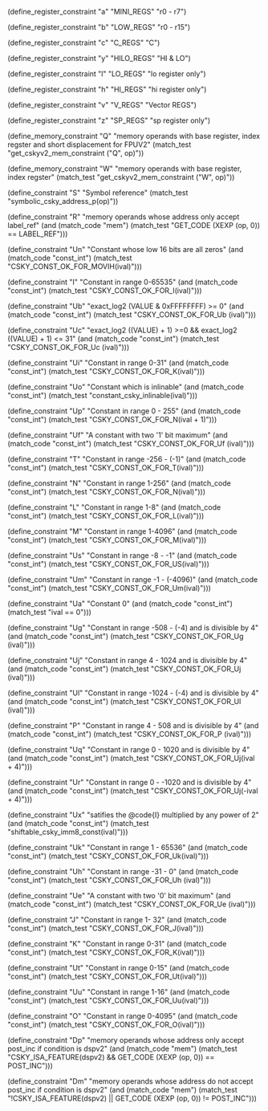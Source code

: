 
(define_register_constraint "a" "MINI_REGS" "r0 - r7")


(define_register_constraint "b" "LOW_REGS"  "r0 - r15")


(define_register_constraint "c" "C_REGS" "C")


(define_register_constraint "y" "HILO_REGS" "HI & LO")


(define_register_constraint "l" "LO_REGS" "lo register only")


(define_register_constraint "h" "HI_REGS" "hi register only")


(define_register_constraint "v" "V_REGS" "Vector REGS")


(define_register_constraint "z" "SP_REGS" "sp register only")


(define_memory_constraint "Q"
  "memory operands with base register, index regster and short displacement for FPUV2"
  (match_test "get_cskyv2_mem_constraint (\"Q\", op)"))

(define_memory_constraint "W"
  "memory operands with base register, index regster"
  (match_test "get_cskyv2_mem_constraint (\"W\", op)"))

(define_constraint "S"
  "Symbol reference"
  (match_test "symbolic_csky_address_p(op)"))


(define_constraint "R"
  "memory operands whose address only accept label_ref"
  (and (match_code "mem")
       (match_test "GET_CODE (XEXP (op, 0)) == LABEL_REF")))

(define_constraint "Un"
  "Constant whose low 16 bits are all zeros"
  (and (match_code "const_int")
       (match_test "CSKY_CONST_OK_FOR_MOVIH(ival)")))

(define_constraint "I"
  "Constant in range 0-65535"
  (and (match_code "const_int")
       (match_test "CSKY_CONST_OK_FOR_I(ival)")))

(define_constraint "Ub"
  "exact_log2 (VALUE & 0xFFFFFFFF) >= 0"
  (and (match_code "const_int")
       (match_test "CSKY_CONST_OK_FOR_Ub (ival)")))

(define_constraint "Uc"
  "exact_log2 ((VALUE) + 1) >=0 && exact_log2 ((VALUE) + 1) <= 31"
  (and (match_code "const_int")
       (match_test "CSKY_CONST_OK_FOR_Uc (ival)")))

(define_constraint "Ui"
  "Constant in range 0-31"
  (and (match_code "const_int")
       (match_test "CSKY_CONST_OK_FOR_K(ival)")))

(define_constraint "Uo"
  "Constant which is inlinable"
  (and (match_code "const_int")
       (match_test "constant_csky_inlinable(ival)")))

(define_constraint "Up"
  "Constant in range 0 - 255"
  (and (match_code "const_int")
       (match_test "CSKY_CONST_OK_FOR_N(ival + 1)")))

(define_constraint "Uf"
  "A constant with two '1' bit maximum"
  (and (match_code "const_int")
       (match_test "CSKY_CONST_OK_FOR_Uf (ival)")))

(define_constraint "T"
  "Constant in range -256 - (-1)"
  (and (match_code "const_int")
       (match_test "CSKY_CONST_OK_FOR_T(ival)")))

(define_constraint "N"
  "Constant in range 1-256"
  (and (match_code "const_int")
       (match_test "CSKY_CONST_OK_FOR_N(ival)")))

(define_constraint "L"
  "Constant in range 1-8"
  (and (match_code "const_int")
       (match_test "CSKY_CONST_OK_FOR_L(ival)")))

(define_constraint "M"
  "Constant in range 1-4096"
  (and (match_code "const_int")
       (match_test "CSKY_CONST_OK_FOR_M(ival)")))

(define_constraint "Us"
  "Constant in range -8 - -1"
  (and (match_code "const_int")
       (match_test "CSKY_CONST_OK_FOR_US(ival)")))

(define_constraint "Um"
  "Constant in range -1 - (-4096)"
  (and (match_code "const_int")
       (match_test "CSKY_CONST_OK_FOR_Um(ival)")))

(define_constraint "Ua"
  "Constant 0"
  (and (match_code "const_int")
       (match_test "ival == 0")))

(define_constraint "Ug"
  "Constant in range -508 - (-4) and is divisible by 4"
  (and (match_code "const_int")
       (match_test "CSKY_CONST_OK_FOR_Ug (ival)")))

(define_constraint "Uj"
  "Constant in range 4 - 1024 and is divisible by 4"
  (and (match_code "const_int")
       (match_test "CSKY_CONST_OK_FOR_Uj (ival)")))

(define_constraint "Ul"
  "Constant in range -1024 - (-4) and is divisible by 4"
  (and (match_code "const_int")
       (match_test "CSKY_CONST_OK_FOR_Ul (ival)")))

(define_constraint "P"
  "Constant in range 4 - 508 and is divisible by 4"
  (and (match_code "const_int")
       (match_test "CSKY_CONST_OK_FOR_P (ival)")))

(define_constraint "Uq"
  "Constant in range 0 - 1020 and is divisible by 4"
  (and (match_code "const_int")
       (match_test "CSKY_CONST_OK_FOR_Uj(ival + 4)")))

(define_constraint "Ur"
  "Constant in range 0 - -1020 and is divisible by 4"
  (and (match_code "const_int")
       (match_test "CSKY_CONST_OK_FOR_Uj(-ival + 4)")))

(define_constraint "Ux"
 "satifies the @code{I} multiplied by any power of 2"
 (and (match_code "const_int")
      (match_test "shiftable_csky_imm8_const(ival)")))

(define_constraint "Uk"
  "Constant in range 1 - 65536"
  (and (match_code "const_int")
       (match_test "CSKY_CONST_OK_FOR_Uk(ival)")))

(define_constraint "Uh"
  "Constant in range -31 - 0"
  (and (match_code "const_int")
       (match_test "CSKY_CONST_OK_FOR_Uh (ival)")))

(define_constraint "Ue"
  "A constant with two '0' bit maximum"
  (and (match_code "const_int")
       (match_test "CSKY_CONST_OK_FOR_Ue (ival)")))

(define_constraint "J"
  "Constant in range 1- 32"
  (and (match_code "const_int")
       (match_test "CSKY_CONST_OK_FOR_J(ival)")))

(define_constraint "K"
  "Constant in range 0-31"
  (and (match_code "const_int")
       (match_test "CSKY_CONST_OK_FOR_K(ival)")))

(define_constraint "Ut"
  "Constant in range 0-15"
  (and (match_code "const_int")
       (match_test "CSKY_CONST_OK_FOR_Ut(ival)")))

(define_constraint "Uu"
  "Constant in range 1-16"
  (and (match_code "const_int")
       (match_test "CSKY_CONST_OK_FOR_Uu(ival)")))

(define_constraint "O"
  "Constant in range 0-4095"
  (and (match_code "const_int")
       (match_test "CSKY_CONST_OK_FOR_O(ival)")))

(define_constraint "Dp"
  "memory operands whose address only accept post_inc if condition is dspv2"
  (and (match_code "mem")
       (match_test "CSKY_ISA_FEATURE(dspv2) && GET_CODE (XEXP (op, 0)) == POST_INC")))

(define_constraint "Dm"
  "memory operands whose address do not accept post_inc if condition is dspv2"
  (and (match_code "mem")
       (match_test "!CSKY_ISA_FEATURE(dspv2) || GET_CODE (XEXP (op, 0)) != POST_INC")))

